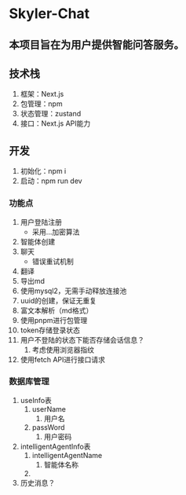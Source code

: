 # Skyler-Chat

## 本项目旨在为用户提供智能问答服务。

## 技术栈
1. 框架：Next.js
2. 包管理：npm
3. 状态管理：zustand
4. 接口：Next.js API能力

## 开发
1. 初始化：npm i
2. 启动：npm run dev

### 功能点
1. 用户登陆注册
   - 采用...加密算法
2. 智能体创建
3. 聊天
   - 错误重试机制
4. 翻译
5. 导出md
6. 使用mysql2，无需手动释放连接池
7. uuid的创建，保证无重复
8. 富文本解析（md格式）
9. 使用pnpm进行包管理
10. token存储登录状态
11. 用户不登陆的状态下能否存储会话信息？
    1.  考虑使用浏览器指纹
12. 使用fetch API进行接口请求




### 数据库管理
1. useInfo表
   1. userName
      1. 用户名
   2. passWord
      1. 用户密码
2. intelligentAgentInfo表
   1. intelligentAgentName
      1. 智能体名称
   2. 
3. 历史消息？

